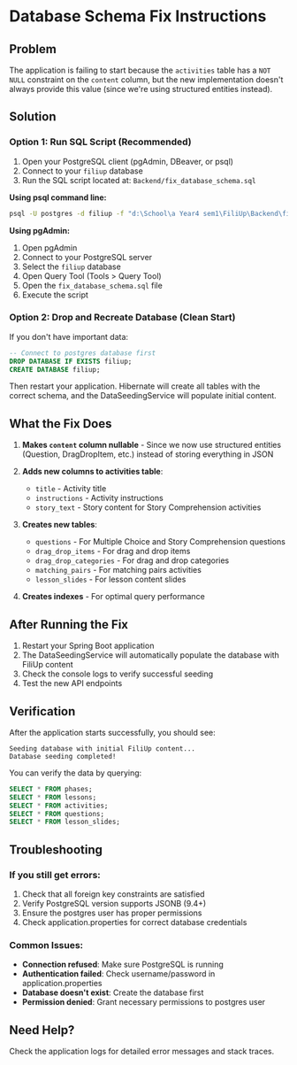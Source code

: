 # Database Schema Fix Instructions

## Problem
The application is failing to start because the `activities` table has a `NOT NULL` constraint on the `content` column, but the new implementation doesn't always provide this value (since we're using structured entities instead).

## Solution

### Option 1: Run SQL Script (Recommended)
1. Open your PostgreSQL client (pgAdmin, DBeaver, or psql)
2. Connect to your `filiup` database
3. Run the SQL script located at: `Backend/fix_database_schema.sql`

**Using psql command line:**
```bash
psql -U postgres -d filiup -f "d:\School\a Year4 sem1\FiliUp\Backend\fix_database_schema.sql"
```

**Using pgAdmin:**
1. Open pgAdmin
2. Connect to your PostgreSQL server
3. Select the `filiup` database
4. Open Query Tool (Tools > Query Tool)
5. Open the `fix_database_schema.sql` file
6. Execute the script

### Option 2: Drop and Recreate Database (Clean Start)
If you don't have important data:

```sql
-- Connect to postgres database first
DROP DATABASE IF EXISTS filiup;
CREATE DATABASE filiup;
```

Then restart your application. Hibernate will create all tables with the correct schema, and the DataSeedingService will populate initial content.

## What the Fix Does

1. **Makes `content` column nullable** - Since we now use structured entities (Question, DragDropItem, etc.) instead of storing everything in JSON
2. **Adds new columns to activities table**:
   - `title` - Activity title
   - `instructions` - Activity instructions
   - `story_text` - Story content for Story Comprehension activities

3. **Creates new tables**:
   - `questions` - For Multiple Choice and Story Comprehension questions
   - `drag_drop_items` - For drag and drop items
   - `drag_drop_categories` - For drag and drop categories
   - `matching_pairs` - For matching pairs activities
   - `lesson_slides` - For lesson content slides

4. **Creates indexes** - For optimal query performance

## After Running the Fix

1. Restart your Spring Boot application
2. The DataSeedingService will automatically populate the database with FiliUp content
3. Check the console logs to verify successful seeding
4. Test the new API endpoints

## Verification

After the application starts successfully, you should see:
```
Seeding database with initial FiliUp content...
Database seeding completed!
```

You can verify the data by querying:
```sql
SELECT * FROM phases;
SELECT * FROM lessons;
SELECT * FROM activities;
SELECT * FROM questions;
SELECT * FROM lesson_slides;
```

## Troubleshooting

### If you still get errors:
1. Check that all foreign key constraints are satisfied
2. Verify PostgreSQL version supports JSONB (9.4+)
3. Ensure the postgres user has proper permissions
4. Check application.properties for correct database credentials

### Common Issues:
- **Connection refused**: Make sure PostgreSQL is running
- **Authentication failed**: Check username/password in application.properties
- **Database doesn't exist**: Create the database first
- **Permission denied**: Grant necessary permissions to postgres user

## Need Help?
Check the application logs for detailed error messages and stack traces.
